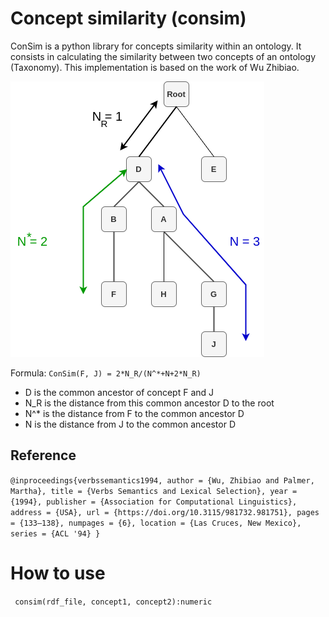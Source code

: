 # Concept similarity (consim)
ConSim is a python library for concepts similarity within an ontology.
It consists in calculating the similarity between two concepts of an ontology (Taxonomy). This implementation is based on the work of Wu Zhibiao.


![Concept similarity](images/simgraph.png "Concept similarity illustration")

Formula: `ConSim(F, J) = 2*N_R/(N^*+N+2*N_R)`
- D is the common ancestor of concept F and J
- N_R is the distance from this common ancestor D to the root
- N^* is the distance from F to the common ancestor D
- N is the distance from J to the common ancestor D


## Reference

`
@inproceedings{verbssemantics1994,
	author = {Wu, Zhibiao and Palmer, Martha},
	title = {Verbs Semantics and Lexical Selection},
	year = {1994},
	publisher = {Association for Computational Linguistics},
	address = {USA},
	url = {https://doi.org/10.3115/981732.981751},
	pages = {133–138},
	numpages = {6},
	location = {Las Cruces, New Mexico},
	series = {ACL '94}
}
`

# How to use

`` consim(rdf_file, concept1, concept2):numeric``
